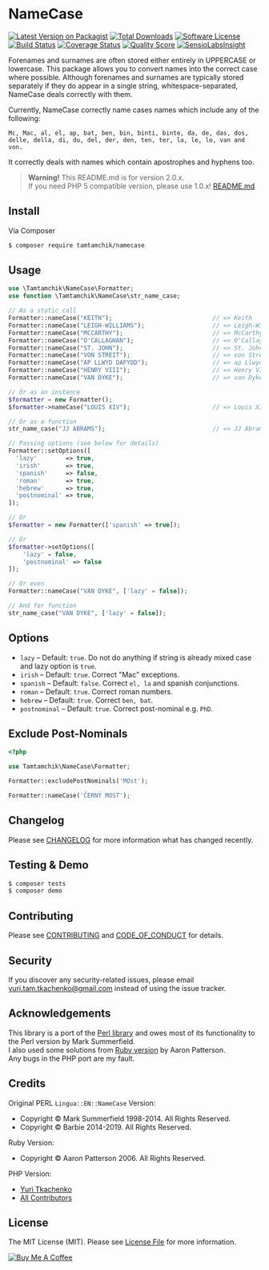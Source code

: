 # NameCase

[![Latest Version on Packagist][ico-version]][link-packagist]
[![Total Downloads][ico-downloads]][link-downloads]
[![Software License][ico-license]](LICENSE.md)
[![Build Status][ico-travis]][link-travis]
[![Coverage Status][ico-scrutinizer]][link-scrutinizer]
[![Quality Score][ico-code-quality]][link-code-quality]
[![SensioLabsInsight][ico-insight]][link-insight]

Forenames and surnames are often stored either entirely in UPPERCASE or lowercase. This package allows you to convert
names into the correct case where possible. Although forenames and surnames are typically stored separately if they do
appear in a single string, whitespace-separated, NameCase deals correctly with them.

Currently, NameCase correctly name cases names which include any of the following:

```
Mc, Mac, al, el, ap, bat, ben, bin, binti, binte, da, de, das, dos, delle, della, di, du, del, der, den, ten, ter, la, le, lo, van and von.
```

It correctly deals with names which contain apostrophes and hyphens too.

> **Warning!** This README.md is for version 2.0.x.  
> If you need PHP 5 compatible version, please use
> 1.0.x! [README.md](https://github.com/tamtamchik/namecase/blob/1.0.x/README.md#namecase)

## Install

Via Composer

```bash
$ composer require tamtamchik/namecase
```

## Usage

```php
use \Tamtamchik\NameCase\Formatter;
use function \Tamtamchik\NameCase\str_name_case;

// As a static call
Formatter::nameCase("KEITH");                            // => Keith
Formatter::nameCase("LEIGH-WILLIAMS");                   // => Leigh-Williams
Formatter::nameCase("MCCARTHY");                         // => McCarthy
Formatter::nameCase("O'CALLAGHAN");                      // => O'Callaghan
Formatter::nameCase("ST. JOHN");                         // => St. John
Formatter::nameCase("VON STREIT");                       // => von Streit
Formatter::nameCase("AP LLWYD DAFYDD");                  // => ap Llwyd Dafydd
Formatter::nameCase("HENRY VIII");                       // => Henry VIII
Formatter::nameCase("VAN DYKE");                         // => van Dyke

// Or as an instance
$formatter = new Formatter();
$formatter->nameCase("LOUIS XIV");                       // => Louis XIV

// Or as a function
str_name_case("JJ ABRAMS");                              // => JJ Abrams

// Passing options (see below for details)
Formatter::setOptions([
  'lazy'        => true,
  'irish'       => true,
  'spanish'     => false,
  'roman'       => true,
  'hebrew'      => true,
  'postnominal' => true,
]);

// Or
$formatter = new Formatter(['spanish' => true]);

// Or 
$formatter->setOptions([
    'lazy' = false, 
    'postnominal' => false
]);

// Or even
Formatter::nameCase("VAN DYKE", ['lazy' = false]);

// And for function
str_name_case("VAN DYKE", ['lazy' = false]);
```

## Options

* `lazy` – Default: `true`. Do not do anything if string is already mixed case and lazy option is `true`.
* `irish` – Default: `true`. Correct "Mac" exceptions.
* `spanish` – Default: `false`. Correct `el, la` and spanish conjunctions.
* `roman` – Default: `true`. Correct roman numbers.
* `hebrew` – Default: `true`. Correct `ben, bat`.
* `postnominal` – Default: `true`. Correct post-nominal e.g. `PhD`.

## Exclude Post-Nominals

```php
<?php

use Tamtamchik\NameCase\Formatter;

Formatter::excludePostNominals('MOst');

Formatter::nameCase('ČERNÝ MOST');
```

## Changelog

Please see [CHANGELOG](CHANGELOG.md) for more information what has changed recently.

## Testing & Demo

```bash
$ composer tests
$ composer demo
```

## Contributing

Please see [CONTRIBUTING](CONTRIBUTING.md) and [CODE_OF_CONDUCT](CODE_OF_CONDUCT.md) for details.

## Security

If you discover any security-related issues, please email <yuri.tam.tkachenko@gmail.com> instead of using the issue
tracker.

## Acknowledgements

This library is a port of the [Perl library](https://metacpan.org/release/BARBIE/Lingua-EN-NameCase-1.19) and owes most
of its functionality to the Perl version by Mark Summerfield.  
I also used some solutions from [Ruby version](https://github.com/tenderlove/namecase) by Aaron Patterson.  
Any bugs in the PHP port are my fault.

## Credits

Original PERL `Lingua::EN::NameCase` Version:

- Copyright &copy; Mark Summerfield 1998-2014. All Rights Reserved.
- Copyright &copy; Barbie 2014-2019. All Rights Reserved.

Ruby Version:

- Copyright &copy; Aaron Patterson 2006. All Rights Reserved.

PHP Version:

- [Yuri Tkachenko][link-author]
- [All Contributors][link-contributors]

## License

The MIT License (MIT). Please see [License File](LICENSE.md) for more information.

[![Buy Me A Coffee][ico-coffee]][link-coffee]

[ico-version]: https://img.shields.io/packagist/v/tamtamchik/namecase.svg?style=flat-square
[ico-license]: https://img.shields.io/badge/license-MIT-brightgreen.svg?style=flat-square
[ico-travis]: https://img.shields.io/travis/tamtamchik/namecase/master.svg?style=flat-square
[ico-scrutinizer]: https://img.shields.io/scrutinizer/coverage/g/tamtamchik/namecase.svg?style=flat-square
[ico-code-quality]: https://img.shields.io/scrutinizer/g/tamtamchik/namecase.svg?style=flat-square
[ico-downloads]: https://img.shields.io/packagist/dt/tamtamchik/namecase.svg?style=flat-square
[ico-coffee]: https://img.shields.io/badge/Buy%20Me%20A-Coffee-%236F4E37.svg?style=flat-square
[ico-insight]: https://img.shields.io/sensiolabs/i/29bec8f4-aeb0-4a62-9c2e-2d93a0a71bcc.svg?style=flat-square

[link-packagist]: https://packagist.org/packages/tamtamchik/namecase
[link-travis]: https://app.travis-ci.com/github/tamtamchik/namecase
[link-scrutinizer]: https://scrutinizer-ci.com/g/tamtamchik/namecase/code-structure
[link-code-quality]: https://scrutinizer-ci.com/g/tamtamchik/namecase
[link-downloads]: https://packagist.org/packages/tamtamchik/namecase
[link-author]: https://github.com/tamtamchik
[link-contributors]: ../../contributors
[link-coffee]: https://www.buymeacoffee.com/tamtamchik
[link-insight]: https://insight.sensiolabs.com/projects/29bec8f4-aeb0-4a62-9c2e-2d93a0a71bcc
